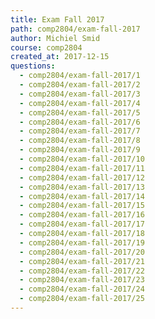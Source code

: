 ```yaml
---
title: Exam Fall 2017
path: comp2804/exam-fall-2017
author: Michiel Smid
course: comp2804
created_at: 2017-12-15
questions:
  - comp2804/exam-fall-2017/1
  - comp2804/exam-fall-2017/2
  - comp2804/exam-fall-2017/3
  - comp2804/exam-fall-2017/4
  - comp2804/exam-fall-2017/5
  - comp2804/exam-fall-2017/6
  - comp2804/exam-fall-2017/7
  - comp2804/exam-fall-2017/8
  - comp2804/exam-fall-2017/9
  - comp2804/exam-fall-2017/10
  - comp2804/exam-fall-2017/11
  - comp2804/exam-fall-2017/12
  - comp2804/exam-fall-2017/13
  - comp2804/exam-fall-2017/14
  - comp2804/exam-fall-2017/15
  - comp2804/exam-fall-2017/16
  - comp2804/exam-fall-2017/17
  - comp2804/exam-fall-2017/18
  - comp2804/exam-fall-2017/19
  - comp2804/exam-fall-2017/20
  - comp2804/exam-fall-2017/21
  - comp2804/exam-fall-2017/22
  - comp2804/exam-fall-2017/23
  - comp2804/exam-fall-2017/24
  - comp2804/exam-fall-2017/25
---
```

